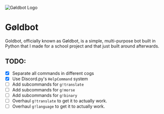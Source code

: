 ![Gøldbot Logo](https://i.imgur.com/8bOl5gU.png)

# Gøldbot

Goldbot, officially known as Gøldbot, is a simple, multi-purpose bot built in Python that I made for a school project and that just built around afterwards.

## TODO:
- [x] Separate all commands in different cogs
- [x] Use Discord.py's `HelpCommand` system
- [ ] Add subcommands for `g!translate`
- [ ] Add subcommands for `g!morse`
- [ ] Add subcommands for `g!binary`
- [ ] Overhaul `g!translate` to get it to actually work.
- [ ] Overhaul `g!language` to get it to actually work.
